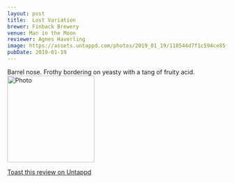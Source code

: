 ```yaml
---
layout: post
title:  Lost Variation
brewer: Finback Brewery
venue: Man in the Moon
reviewer: Agnes Haverling
image: https://assets.untappd.com/photos/2019_01_19/118544d7f1c594ce85fa9574e4490d77_200x200.jpeg
pubDate: 2019-01-19
---
```


Barrel nose. Frothy bordering on yeasty with a tang of fruity acid.
						  <br />
						  <img height="200" width="200" src="https://assets.untappd.com/photos/2019_01_19/118544d7f1c594ce85fa9574e4490d77_200x200.jpeg" alt="Photo">         
						
[Toast this review on Untappd](https://untappd.com/user/StoutEmpire/checkin/702547835)
